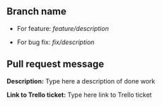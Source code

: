 ## Branch name
- For feature: *feature/description*

- For bug fix: *fix/description*

## Pull request message

**Description:** Type here a description of done work

**Link to Trello ticket:** Type here link to Trello ticket

